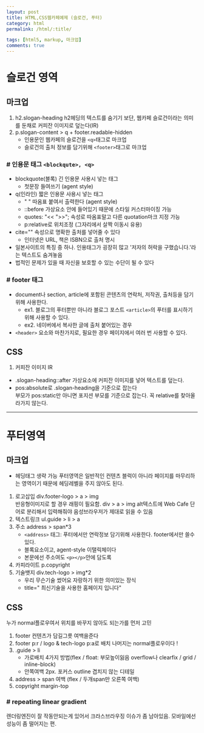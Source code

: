 ```yaml
---
layout: post
title: HTML,CSS웹카페예제 (슬로건, 푸터)
category: html
permalink: /html/:title/

tags: [html5, markup, 마크업]
comments: true
---
```

# 슬로건 영역

## **마크업**

1. h2.slogan-heading
h2헤딩의 텍스트를 숨기기 보단, 웹카페 슬로건이라는 의미를 둔채로 커피잔 이미지로 덮는다(IR)
2. p.slogan-content > q + footer.readable-hidden
    * 인용문인 웹카페의 슬로건을 `<q>`태그로 마크업
    * 슬로건의 출처 정보를 담기위해 `<footer>`태그로 마크업

### # 인용문 태그 `<blockqute>, <q>`
* blockquote(블록) 긴 인용문 사용시 넣는 태그
    * 첫문장 들여쓰기 (agent style)
* q(인라인) 짧은 인용문 사용시 넣는 태그
    * " " 따옴표 붙여서 출력한다 (agent style) 
    * ::before 가상요소 안에 들어있기 때문에 스타일 커스터마이징 가능
    * quotes: "<< ">>"; 속성로 따옴표말고 다른 quotation마크 지정 가능
    * p:relative로 위치조정 (그자리에서 살짝 이동시 유용)
* cite="" 속성으로 명확한 출처를 넣어줄 수 있다
    * 인터넷은 URL, 책은 ISBN으로 출처 명시
* 일본사이트의 특징 중 하나. 인용태그가 굉장히 많고 '저자의 허락을 구했습니다.'라는 텍스트도 숨겨놓음
* 법적인 문제가 있을 때 자신을 보호할 수 있는 수단이 될 수 있다

### # footer 태그
* document나 section, article에 포함된 콘텐츠의 연락처, 저작권, 출처등을 담기위해 사용한다.
    * ex1. 블로그의 푸터뿐만 아니라 블로그 포스트 `<article>`의 푸터를 표시하기 위해 사용할 수 있다.
    * ex2. 네이버에서 복사한 글에 출처 붙어있는 경우
* `<header>` 요소와 마찬가지로, 필요한 경우 페이지에서 여러 번 사용할 수 있다. 


## **CSS**
1. 커피잔 이미지 IR
* .slogan-heading::after 가상요소에 커피잔 이미지를 넣어 텍스트를 덮는다.
* pos:absolute로 .slogan-heading을 기준으로 잡는다  
부모가 pos:static만 아니면 포지션 부모를 기준으로 잡는다. 꼭 relative를 찾아올라가지 않는다. 

-----

# 푸터영역

## **마크업**
* 헤딩태그 생략 가능
푸터영역은 일반적인 컨텐츠 블럭이 아니라 페이지를 마무리하는 영역이기 때문에 헤딩레벨을 주지 않아도 된다.

1. 로고삽입 div.footer-logo > a > img  
반응형이미지로 할 경우 래핑이 필요함. div > a > img
alt텍스트에 Web Cafe 단어로 분리해서 입력해줘야 음성브라우저가 제대로 읽을 수 있음
2. 텍스트링크 ul.guide > li > a
3. 주소 address > span*3  
    * `<address>` 태그: 푸터에서만 연락정보 담기위해 사용한다. footer에서만 쓸수있다.
    * 블록요소이고, agent-style 이탤릭체이다
    * 본문에선 주소여도 `<p></p>`안에 담도록
4. 카피라이트 p.copyright
5. 기술뱃지 div.tech-logo > img*2  
    * 우리 무슨기술 썼어요 자랑하기 위한 의미있는 장식  
    * title=" 최신기술을 사용한 홈페이지 입니다"

## **CSS**
누가 normal플로우여서 위치를 바꾸지 않아도 되는가를 먼저 고민
1. footer 컨텐츠가 담길그릇 여백을준다
2. footer p:r / logo & tech-logo p:a로 배치 
나머지는 normal플로우이다 !
3. .guide > li
    * 가로배치 4가지 방법(flex / float: 부모높이잃음 overflow나 clearfix / grid / inline-block)
    * 안쪽여백 2px. 포커스 outline 겹치지 않는 디테일
4. address > span 여백 (flex / 두개span만 오른쪽 여백)
5. copyright margin-top

### # repeating linear gradient
렌더링엔진이 잘 작동안되는게 있어서 크라스브라우징 이슈가 좀 남아있음. 모바일에선 성능이 좀 떨어지는 편.

